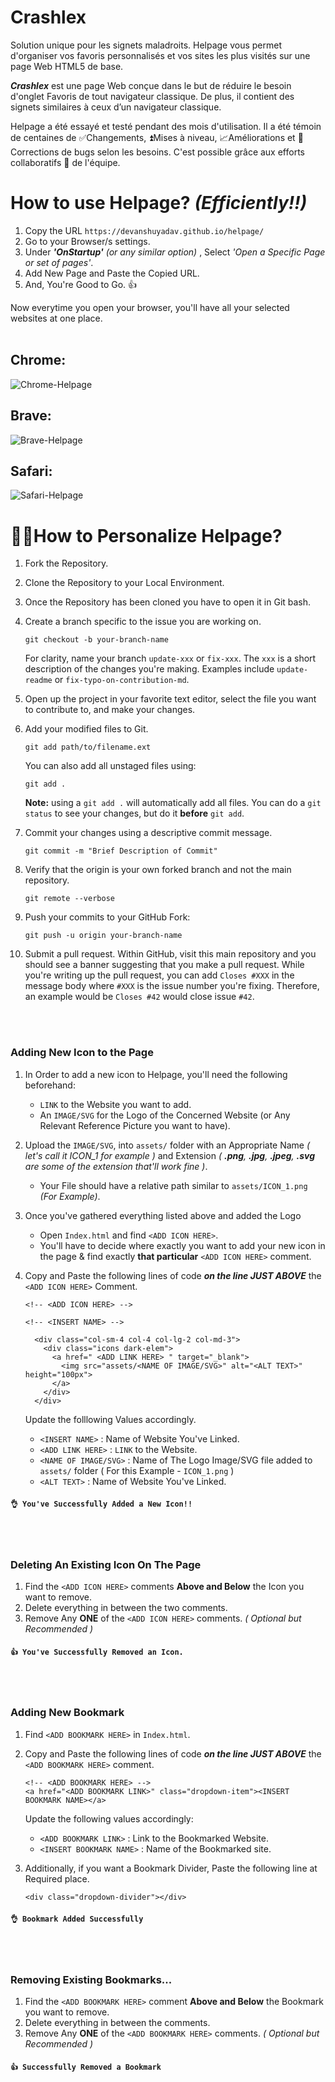 # Crashlex
Solution unique pour les signets maladroits. Helpage vous permet d'organiser vos favoris personnalisés et vos sites les plus visités sur une page Web HTML5 de base.

***Crashlex*** est une page Web conçue dans le but de réduire le besoin d'onglet Favoris de tout navigateur classique. De plus, il contient des signets similaires à ceux d’un navigateur classique.

Helpage a été essayé et testé pendant des mois d'utilisation. Il a été témoin de centaines de ✅Changements, ⏫Mises à niveau, 📈Améliorations et 🐞 Corrections de bugs selon les besoins. C'est possible grâce aux efforts collaboratifs 🤝 de l'équipe.


# **How to use Helpage?** *(Efficiently!!)*
1. Copy the URL ```https://devanshuyadav.github.io/helpage/```
2. Go to your Browser/s settings.
3. Under ***'OnStartup'** (or any similar option)* , Select *'Open a Specific Page or set of pages'*.
4. Add New Page and Paste the Copied URL.
5. And, You're Good to Go. 👍

Now everytime you open your browser, you'll have all your selected websites at one place.
<br/><br/>

## Chrome:
![Chrome-Helpage](/images/helpageChrome.png)
## Brave:
![Brave-Helpage](/images/helpageBrave.png)
## Safari:
![Safari-Helpage](/images/helpageSafari.png)


# 👷‍♂️**How to Personalize Helpage?**

1. Fork the Repository.

2. Clone the Repository to your Local Environment.

3. Once the Repository has been cloned you have to open it in Git bash.

4. Create a branch specific to the issue you are working on.
   ```shell
   git checkout -b your-branch-name
   ```
   For clarity, name
   your branch `update-xxx` or `fix-xxx`. The `xxx` is a short description of the changes you're making. Examples include `update-readme` or `fix-typo-on-contribution-md`.

5. Open up the project in your favorite text editor, select the file you want to contribute to, and make your changes.

6. Add your modified files to Git.
   ```shell
   git add path/to/filename.ext
   ```
   You can also add all unstaged files using:
   ```shell
   git add .
   ```

   **Note:** using a `git add .` will automatically add all files. You can do a `git status` to see your changes, but do it **before** `git add`.

7. Commit your changes using a descriptive commit message.
   ```shell
   git commit -m "Brief Description of Commit"
   ```

8. Verify that the origin is your own forked branch and not the main repository.
   ```shell
   git remote --verbose
   ```

9. Push your commits to your GitHub Fork:
   ```shell
   git push -u origin your-branch-name
   ```

10. Submit a pull request.
Within GitHub, visit this main repository and you should see a banner suggesting that you make a pull request. While you're writing up the pull request, you can add `Closes #XXX` in the message body where `#XXX` is the issue number you're fixing. Therefore, an example would be `Closes #42` would close issue `#42`.
<br>
<br>


### Adding New Icon to the Page
1. In Order to add a new icon to Helpage, you'll need the following beforehand:
    - `LINK` to the Website you want to add.
    - An `IMAGE/SVG` for the Logo of the Concerned Website (or Any Relevant Reference Picture you want to have).
2. Upload the `IMAGE/SVG`, into `assets/` folder with an Appropriate Name *( let's call it ICON_1 for example )* and Extension *( **.png**, **.jpg**, **.jpeg**, **.svg** are some of the extension that'll work fine )*.
    - Your File should have a relative path similar to `assets/ICON_1.png` *(For Example)*.
3. Once you've gathered everything listed above and added the Logo
    - Open `Index.html` and find `<ADD ICON HERE>`. 
    - You'll have to decide where exactly you want to add your new icon in the page & find exactly **that particular** `<ADD ICON HERE>` comment.
4. Copy and Paste the following lines of code ***on the line JUST ABOVE*** the `<ADD ICON HERE>` Comment.

    ```
    <!-- <ADD ICON HERE> -->

    <!-- <INSERT NAME> -->

      <div class="col-sm-4 col-4 col-lg-2 col-md-3">
        <div class="icons dark-elem">
          <a href=" <ADD LINK HERE> " target="_blank">
            <img src="assets/<NAME OF IMAGE/SVG>" alt="<ALT TEXT>" height="100px">
          </a>
        </div>
      </div>
    ```
    Update the folllowing Values accordingly.
    - `<INSERT NAME>` : Name of Website You've Linked.
    - `<ADD LINK HERE>` : `LINK` to the Website.
    - `<NAME OF IMAGE/SVG>` : Name of The Logo Image/SVG file added to `assets/` folder ( For this Example -  `ICON_1.png` )
    - `<ALT TEXT>` : Name of Website You've Linked.

  #### `👌 You've Successfully Added a New Icon!! `
<br>
<br>


### Deleting An Existing Icon On The Page
1. Find the `<ADD ICON HERE>` comments **Above and Below** the Icon you want to remove.
2. Delete everything in between the two comments.
3. Remove Any **ONE** of the `<ADD ICON HERE>` comments. *( Optional but Recommended )*
#### `👍 You've Successfully Removed an Icon. `
<br>
<br>

### Adding New Bookmark

1. Find `<ADD BOOKMARK HERE>` in `Index.html`.
2. Copy and Paste the following lines of code ***on the line JUST ABOVE*** the `<ADD BOOKMARK HERE>` comment.

    ```
    <!-- <ADD BOOKMARK HERE> -->
    <a href="<ADD BOOKMARK LINK>" class="dropdown-item"><INSERT BOOKMARK NAME></a>
    ```
    Update the following values accordingly:
    - `<ADD BOOKMARK LINK>` : Link to the Bookmarked Website.
    - `<INSERT BOOKMARK NAME>` : Name of the Bookmarked site.
3. Additionally, if you want a Bookmark Divider, Paste the following line at Required place.
    ```
    <div class="dropdown-divider"></div>
    ```
#### `👌 Bookmark Added Successfully `
<br>
<br>

### Removing Existing Bookmarks...
1. Find the `<ADD BOOKMARK HERE>` comment **Above and Below** the Bookmark you want to remove.
2. Delete everything in between the comments.
3. Remove Any **ONE** of the `<ADD BOOKMARK HERE>` comments. *( Optional but Recommended )*
#### `👍 Successfully Removed a Bookmark `
